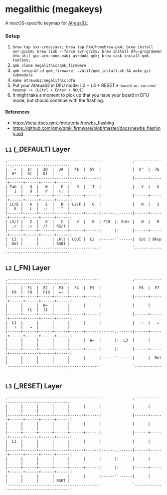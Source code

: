 # megalithic (megakeys)

A macOS-specific keymap for [Atreus62](https://github.com/profet23/atreus62).


### Setup

1. `brew tap osx-cross/avr; brew tap PX4/homebrew-px4; brew install avr-gcc@8; brew link --force avr-gcc@8; brew install dfu-programmer dfu-util gcc-arm-none-eabi avrdude qmk; brew cask install qmk-toolbox;`
1. `qmk clone megalithic/qmk_firmware`
1. `qmk setup` or `cd qmk_firmware; ./util/qmk_install.sh && make git-submodule`
1. `make atreus62:megalithic:dfu`
1. Put your Atreus62 in DFU mode: L2 + L3 + RESET `# based on current keymap -> (LCtrl + Enter + RGUI)`
1. It might take a moment to pick up that you have your board in DFU mode; but
   should continue with the flashing.


#### References

- https://beta.docs.qmk.fm/tutorial/newbs_flashing
- https://github.com/qmk/qmk_firmware/blob/master/docs/newbs_flashing.md


## `L1` (\_DEFAULT) Layer

	,-----------------------------------------.              ,-----------------------------------------.
	|  `~  |  1!  |  2@  |  3#  |  4$  |  5%  |              |  6^  |  7&  |  8*  |  9(  |  0)  |  -_  |
	|------+------+------+------+------+------|              |------+------+------+------+------+------|
	| Tab  |   Q  |   W  |   E  |   R  |   T  |              |   Y  |   U  |   I  |   O  |   P  |  \|  |
	|------+------+------+------+------+------|              |------+------+------+------+------+------|
	| LC/E |   A  |   S  |   D  | L2/F |   G  |              |   H  |   J  |   K  |   L  |  ;:  |  '"  |
	|------+------+------+------+------+------|------.,------|------+------+------+------+------+------|
    | LS/( |   Z  |   X  |   C  |   V  |   B  | F19  || Entr |   N  |   M  |  ,<  |  .>  |  /?  | RS/) |
	|------+------+------+------+------+------|      ||      |------+------+------+------+------+------|
	|  L2  |      |      | LAlt | LGUI |  L2  |------'`------|  Spc | Bksp |  Del |      |      | RGUI |
	`-----------------------------------------'              `-----------------------------------------'


## `L2` (\_FN) Layer

	,-----------------------------------------.              ,-----------------------------------------.
	|      |  F1  |  F2  |  F3  |  F4  |  F5  |              |  F6  |  F7  |  F8  |  F9  |  F10 |  =+  |
	|------+------+------+------+------+------|              |------+------+------+------+------+------|
	|      |      |  W→  |      |      |      |              |      |      |      |  [{  |  ]}  |      |
	|------+------+------+------+------+------|              |------+------+------+------+------+------|
	|  L1  |      |      |      |      |      |              |   ←  |   ↓  |   ↑  |   →  |      |      |
	|------+------+------+------+------+------|------.,------|------+------+------+------+------+------|
	|      |      |      |      |      |  W←  |      ||  L3  |      |      |      |      |      |      |
	|------+------+------+------+------+------|      ||      |------+------+------+------+------+------|
	|      |      |      |      |      |      |------'`------|      |  Del |      |      |      |      |
	`-----------------------------------------'              `-----------------------------------------'


## `L3` (\_RESET) Layer

	,-----------------------------------------.              ,-----------------------------------------.
	|      |      |      |      |      |      |              |      |      |      |      |      |      |
	|------+------+------+------+------+------|              |------+------+------+------+------+------|
	|      |      |      |      |      |      |              |      |      |      |      |      |      |
	|------+------+------+------+------+------|              |------+------+------+------+------+------|
	|  L1  |      |      |      |      |      |              |      |      |      |      |      |      |
	|------+------+------+------+------+------|------.,------|------+------+------+------+------+------|
	|      |      |      |      |      |      |      ||      |      |      |      |      |      |      |
	|------+------+------+------+------+------|      ||      |------+------+------+------+------+------|
	|      |      |      |      |      |      |------'`------|      |      |      |      |      | RSET |
	`-----------------------------------------'              `-----------------------------------------'


<!-- ``` -->
<!-- ,-----------------------------------------------------------------------------------------. -->
<!-- |     |     |     |     |     |     |     |     |     |     |     |     |     |     |RESET| -->
<!-- |-----------------------------------------------------------------------------------------+ -->
<!-- |        |     |  W⌦ |     |     |     |     |     |     |     |     |     |     |        | -->
<!-- |-----------------------------------------------------------------------------------------+ -->
<!-- |          |     |      |     |     |     |  ↖  |  ⇞  |  ⇟  |  ↘︎  |     |     |           | -->
<!-- |-----------------------------------------------------------------------------------------+ -->
<!-- |           |     |     |     |     |  W⌫ |     |     |     |     |     |     |     |     | -->
<!-- |-----------------------------------------------------------------------------------------+ -->
<!-- |      |       |       |            |       |            |       |      |     |     |     | -->
<!-- `-----------------------------------------------------------------------------------------' -->
<!-- ``` -->


<!-- ## `L3` (\_FN) -->

<!-- ``` -->
<!-- ,-----------------------------------------------------------------------------------------. -->
<!-- |     | F1  | F2  | F3  | F4  | F5  | F6  | F7  | F8  | F9  | F10 | VDN | VUP | MTE |     | -->
<!-- |-----------------------------------------------------------------------------------------+ -->
<!-- |        |RGB_T|RGB_M|RGBH+|RGBH-|RGBS+|RGBS-|RGBV+|RGBV-|     |     | RWD | FFD |  PL/P  | -->
<!-- |-----------------------------------------------------------------------------------------+ -->
<!-- |          |     |     |     |  L2  |     |  ←  |  ↓  |  ↑  |  →  |     |     |           | -->
<!-- |-----------------------------------------------------------------------------------------+ -->
<!-- |           |RGB_T|RGB_M|RGBH+|RGBH-|RGBS+|RGBS-|RGBV+|RGBV-|     |     |     |     |     | -->
<!-- |-----------------------------------------------------------------------------------------+ -->
<!-- |      |       |       |            |       |            |   L2  |      | BR- |     | BR+ | -->
<!-- `-----------------------------------------------------------------------------------------' -->
